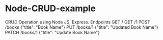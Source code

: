# Node-CRUD-example
CRUD Operation using Node JS, Express. 
Endpoints 
GET / 
GET /1 
POST /books {"title": "Book Name"} 
PUT /books/1 {"title": "Updated Book Name"} 
PATCH /books/1 {"title": "Update Book Name"}
